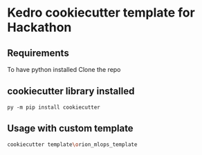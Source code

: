 # Kedro cookiecutter template for Hackathon

## Requirements
To have python installed
Clone the repo

## cookiecutter library installed
```
py -m pip install cookiecutter
```

## Usage with custom template
```sh
cookiecutter template\orion_mlops_template
```
